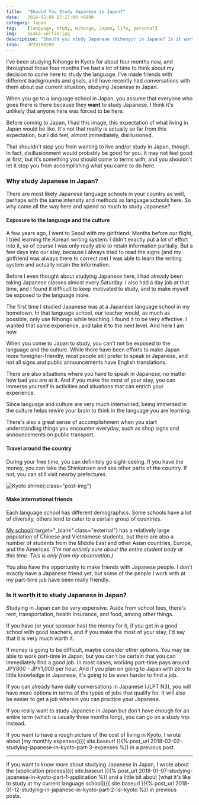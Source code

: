 ```yaml
---
title:  "Should You Study Japanese in Japan?"
date:   2018-02-09 22:27:00 +0900
category: Japan
tag:    [language, study, Nihongo, Japan, life, personal]
img:	osaka-selfie.jpg
description: "Should you study Japanese (Nihongo) in Japane? Is it worth it?"
idno:   JP20180209
---
```

I've been studying Nihongo in Kyoto for about four months now, and throughout those four months I've had a lot of time to think about my decision to come here to study the language. I've made friends with different backgrounds and goals, and have recently had conversations with them about our current situation, studying Japanese in Japan.

When you go to a language school in Japan, you assume that everyone who goes there is there because they **want** to study Japanese. I think it's unlikely that anyone here was forced to be here.

Before coming to Japan, I had this image, this expectation of what living in Japan would be like. It's not that reality is actually so far from this expectation, but I did feel, almost immediately, disillusioned. 
<!--more-->

That shouldn't stop you from wanting to live and/or study in Japan, though. In fact, disillusionment would probably be good for you. It may not feel good at first, but it's something you should come to terms with, and you shouldn't let it stop you from accomplishing what you came to do here.

### Why study Japanese in Japan?
There are most likely Japanese language schools in your country as well, perhaps with the same intensity and methods as language schools here. So why come all the way here and spend so much to study Japanese?

#### Exposure to the language and the culture
A few years ago, I went to Seoul with my girlfriend. Months before our flight, I tried learning the Korean writing system. I didn't exactly put a lot of effort into it, so of course I was only really able to retain information partially. But a few days into our stay, because I always tried to read the signs (and my girlfriend was always there to correct me) I was able to learn the writing system and actually retain the information.

Before I even thought about studying Japanese here, I had already been taking Japanese classes almost every Saturday. I also had a day job at that time, and I found it difficult to keep motivated to study, and to make myself be exposed to the language more.

The first time I studied Japanese was at a Japanese language school in my hometown. In that language school, our teacher would, as much as possible, only use Nihongo while teaching. I found it to be very effective. I wanted that same experience, and take it to the next level. And here I am now.

When you come to Japan to study, you can't not be exposed to the language and the culture. While there have been efforts to make Japan more foreigner-friendly, most people still prefer to speak in Japanese, and not all signs and public announcements have English translations.

There are also situations where you have to speak in Japanese, no matter how bad you are at it. And if you make the most of your stay, you can immerse yourself in activities and situations that can enrich your experience.

Since language and culture are very much intertwined, being immersed in the culture helps rewire your brain to think in the language you are learning.

There's also a great sense of accomplishment when you start understanding things you encounter everyday, such as shop signs and announcements on public transport.

#### Travel around the country
During your free time, you can definitely go sight-seeing. If you have the money, you can take the Shinkansen and see other parts of the country. If not, you can still visit nearby prefectures.

![Kyoto shrine](https://c1.staticflickr.com/5/4722/25741773198_394428f0d0_z.jpg "A man prays at a shrine in Kyoto"){:class="post-img"}

#### Make international friends
Each language school has different demographics. Some schools have a lot of diversity, others tend to cater to a certain group of countries.

[My school](http://www.isi-education.com/location/kyoto/){:target="_blank" class="external"} has a relatively large population of Chinese and Vietnamese students, but there are also a number of students from the Middle East and other Asian countries, Europe, and the Americas. _(I'm not entirely sure about the entire student body at this time. This is only from my observation.)_

You also have the opportunity to make friends with Japanese people. I don't exactly have a Japanese friend yet, but some of the people I work with at my part-time job have been really friendly.

### Is it worth it to study Japanese in Japan?
Studying in Japan can be very expensive. Aside from school fees, there's rent, transportation, health insurance, and food, among other things.

If you have (or your sponsor has) the money for it, if you get in a good school with good teachers, and if you make the most of your stay, I'd say that it is very much worth it.

If money is going to be difficult, maybe consider other options. You may be able to work part-time in Japan, but you can't be certain that you can immediately find a good job. In most cases, working part-time pays around JPY800 - JPY1,000 per hour. And if you plan on going to Japan with zero to little knowledge in Japanese, it's going to be even harder to find a job.

If you can already have daily conversations in Japanese (JLPT N3), you will have more options in terms of the types of jobs that qualify for. It will also be easier to get a job wherein you can practice your Japanese.

If you really want to study Japanese in Japan but don't have enough for an entire term (which is usually three months long), you can go on a study trip instead.

If you want to have a rough picture of the cost of living in Kyoto, I wrote about [my monthly expenses]({{ site.baseurl }}{% post_url 2018-02-02-studying-japanese-in-kyoto-part-3-expenses %}) in a previous post.

----

If you want to know more about studying Japanese in Japan, I wrote about the [application process]({{ site.baseurl }}{% post_url 2018-01-07-studying-japanese-in-kyoto-part-1-application %}) and a little bit about [what it's like to study at my current language school]({{ site.baseurl }}{% post_url 2018-01-12-studying-in-japanese-in-kyoto-part-2-isi-kyoto %}) in previous posts.